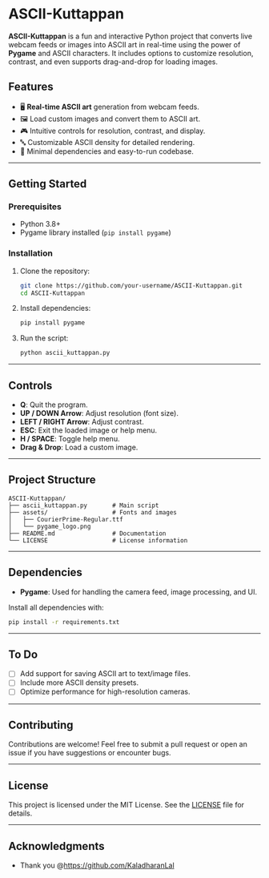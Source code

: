 # ASCII-Kuttappan

**ASCII-Kuttappan** is a fun and interactive Python project that converts live webcam feeds or images into ASCII art in real-time using the power of **Pygame** and ASCII characters. It includes options to customize resolution, contrast, and even supports drag-and-drop for loading images.

## Features

- 🖥️ **Real-time ASCII art** generation from webcam feeds.
- 🖼️ Load custom images and convert them to ASCII art.
- 🎮 Intuitive controls for resolution, contrast, and display.
- 🔤 Customizable ASCII density for detailed rendering.
- 📜 Minimal dependencies and easy-to-run codebase.

---

## Getting Started

### Prerequisites

- Python 3.8+
- Pygame library installed (`pip install pygame`)

### Installation

1. Clone the repository:
   ```bash
   git clone https://github.com/your-username/ASCII-Kuttappan.git
   cd ASCII-Kuttappan
   ```

2. Install dependencies:
   ```bash
   pip install pygame
   ```

3. Run the script:
   ```bash
   python ascii_kuttappan.py
   ```

---

## Controls

- **Q**: Quit the program.
- **UP / DOWN Arrow**: Adjust resolution (font size).
- **LEFT / RIGHT Arrow**: Adjust contrast.
- **ESC**: Exit the loaded image or help menu.
- **H / SPACE**: Toggle help menu.
- **Drag & Drop**: Load a custom image.

---

## Project Structure

```plaintext
ASCII-Kuttappan/
├── ascii_kuttappan.py       # Main script
├── assets/                  # Fonts and images
│   ├── CourierPrime-Regular.ttf
│   └── pygame_logo.png
├── README.md                # Documentation
└── LICENSE                  # License information
```

---

## Dependencies

- **Pygame**: Used for handling the camera feed, image processing, and UI.

Install all dependencies with:
```bash
pip install -r requirements.txt
```

---

## To Do

- [ ] Add support for saving ASCII art to text/image files.
- [ ] Include more ASCII density presets.
- [ ] Optimize performance for high-resolution cameras.

---

## Contributing

Contributions are welcome! Feel free to submit a pull request or open an issue if you have suggestions or encounter bugs.

---

## License

This project is licensed under the MIT License. See the [LICENSE](LICENSE) file for details.

---

## Acknowledgments

- Thank you @https://github.com/KaladharanLal


